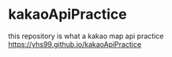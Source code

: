 # kakaoApiPractice
 this repository is what a kakao map api practice
  https://yhs99.github.io/kakaoApiPractice